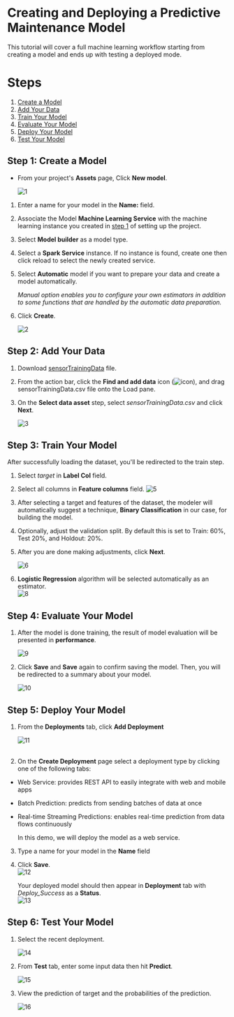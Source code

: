 # Creating and Deploying a Predictive Maintenance Model

This tutorial will cover a full machine learning workflow starting from creating a model and ends up with testing a deployed mode.

# Steps
1. [Create a Model](##Step-1:-Create-a-Model)
2. [Add Your Data](##Step-2:-Add-Your-Data)
3. [Train Your Model](##Step-3:-Train-Your-Model)
4. [Evaluate Your Model](##Step-4:-Evaluate-Your-Model)
5. [Deploy Your Model](##Step-5:-Deploy-Your-Model)
6. [Test Your Model](##Step-6:-Test-Your-Model)


## Step 1: Create a Model
- From your project's **Assets** page, Click **New model**.

    ![1](https://github.com/xnorax/watson-studio-journey/blob/master/02-PredictiveMaintenanceModel/imgs/1.jpg?raw=true)

1. Enter a name for your model in the **Name:** field.
2. Associate the Model **Machine Learning Service** with the machine learning instance you created in [step 1](https://github.com/xnorax/watson-studio-journey/blob/master/###-Step-2:-Create-Machine-Learning-Instance) of setting up the project.
3. Select **Model builder** as a model type.
4. Select a **Spark Service** instance. If no instance is found, create one then click reload to select the newly created service.
5. Select **Automatic** model if you want to prepare your data and create a model automatically.

    *Manual option enables you to configure your own estimators in addition to some functions that are handled by the automatic data preparation.*
6. Click **Create**.

    ![2](https://github.com/xnorax/watson-studio-journey/blob/master/02-PredictiveMaintenanceModel/imgs/2.jpg?raw=true)


## Step 2: Add Your Data
1. Download [sensorTrainingData](https://github.com/xnorax/watson-studio-journey/blob/master/data/sensorTrainingData.csv) file.

2. From the action bar, click the **Find and add data** icon (![icon](https://github.com/xnorax/watson-studio-journey/blob/master/imgs/find_data_icon.png?raw=true)), and drag sensorTrainingData.csv file onto the Load pane.

3. On the **Select data asset** step, select *sensorTrainingData.csv* and click **Next**.  

    ![3](https://github.com/xnorax/watson-studio-journey/blob/master/02-PredictiveMaintenanceModel/imgs/3.jpg?raw=true)


## Step 3: Train Your Model
After successfully loading the dataset, you'll be redirected to the train step.
1. Select *target* in **Label Col** field.
2. Select all columns in **Feature columns** field.
    ![5](https://github.com/xnorax/watson-studio-journey/blob/master/02-PredictiveMaintenanceModel/imgs/5.jpg?raw=true)
3. After selecting a target and features of the dataset, the modeler will automatically suggest a technique, **Binary Classification** in our case, for building the model.
4. Optionally, adjust the validation split. By default this is set to Train: 60%, Test 20%, and Holdout: 20%.
5. After you are done making adjustments, click **Next**.

    ![6](https://github.com/xnorax/watson-studio-journey/blob/master/02-PredictiveMaintenanceModel/imgs/6.jpg?raw=true)

6. **Logistic Regression** algorithm will be selected automatically as an estimator.  
    ![8](https://github.com/xnorax/watson-studio-journey/blob/master/02-PredictiveMaintenanceModel/imgs/8.jpg?raw=true)

## Step 4: Evaluate Your Model
1. After the model is done training, the result of model evaluation will be presented in **performance**.

    ![9](https://github.com/xnorax/watson-studio-journey/blob/master/02-PredictiveMaintenanceModel/imgs/9.jpg?raw=true)

2. Click **Save** and **Save** again to confirm saving the model. Then, you will be redirected to a summary about your model.  

      ![10](https://github.com/xnorax/watson-studio-journey/blob/master/02-PredictiveMaintenanceModel/imgs/10.jpg?raw=true)

## Step 5: Deploy Your Model
1. From the **Deployments** tab, click **Add Deployment**

    ![11](https://github.com/xnorax/watson-studio-journey/blob/master/02-PredictiveMaintenanceModel/imgs/11.jpg?raw=true)
<br></br>

2. On the **Create Deployment** page select a deployment type by clicking one of the following tabs:
- Web Service: provides REST API to easily integrate with web and mobile apps
- Batch Prediction: predicts from sending batches of data at once
- Real-time Streaming Predictions: enables real-time prediction from data flows continuously

    In this demo, we will deploy the model as a web service.

3. Type a name for your model in the **Name** field

4. Click **Save**.  
![12](https://github.com/xnorax/watson-studio-journey/blob/master/02-PredictiveMaintenanceModel/imgs/12.jpg?raw=true)

    Your deployed model should then appear in **Deployment** tab with *Deploy_Success* as a **Status**.  
    ![13](https://github.com/xnorax/watson-studio-journey/blob/master/02-PredictiveMaintenanceModel/imgs/13.jpg?raw=true)

## Step 6: Test Your Model
1. Select the recent deployment.

    ![14](https://github.com/xnorax/watson-studio-journey/blob/master/02-PredictiveMaintenanceModel/imgs/14.jpg?raw=true)

2. From **Test** tab, enter some input data then hit **Predict**.  

    ![15](https://github.com/xnorax/watson-studio-journey/blob/master/02-PredictiveMaintenanceModel/imgs/15.jpg?raw=true)

3. View the prediction of target and the probabilities of the prediction.

    ![16](https://github.com/xnorax/watson-studio-journey/blob/master/02-PredictiveMaintenanceModel/imgs/16.jpg?raw=true)
